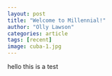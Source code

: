 ```yaml
---
layout: post
title: "Welcome to Millennial!"
author: "Olly Lawson"
categories: article
tags: [recent]
image: cuba-1.jpg
---
```


hello this is a test
